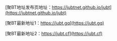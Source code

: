 [聚BT地址发布页地址：https://jubtnet.github.io/jubt](https://jubtnet.github.io/jubt)  

[聚BT最新地址1：https://jubt.gq](https://jubt.gq)  

[聚BT最新地址2：https://jubt.cf](https://jubt.cf)

